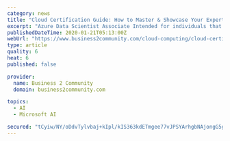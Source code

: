 ```yaml
---
category: news
title: "Cloud Certification Guide: How to Master & Showcase Your Expertise in AWS, Azure, & Google Cloud"
excerpt: "Azure Data Scientist Associate Intended for individuals that apply Azure’s machine learning techniques to train, evaluate, and deploy models that will ultimately help solve business problems. Azure Data Engineer Associate For individuals that design and implement the management, security, monitoring, and privacy of data – using the full ..."
publishedDateTime: 2020-01-21T05:13:00Z
webUrl: "https://www.business2community.com/cloud-computing/cloud-certification-guide-how-to-master-showcase-your-expertise-in-aws-azure-google-cloud-02276717"
type: article
quality: 6
heat: 6
published: false

provider:
  name: Business 2 Community
  domain: business2community.com

topics:
  - AI
  - Microsoft AI

secured: "tCyiw/NY/oDdvTylvbaj+kIpl/kIS363kdETmgee77vJPSYArhgbNAjongG5g82s2Cw8AomebTww6Evyp0dyL/LrdfhbHRcUru28k5dGjtTgClQFF2Vr7VPvQv5Y/tHvr0VHx01v5AQKwIlupHa0h8E7A+E//STPPB/6vsSYyVv86ABHlp8PRh9eq+cuUttSLIT9nLIcEHWWnMsxooBxLIeg2zirgRdz8gBMvZjup9I0rDrmZI1sGm9IeImICR4V72a7Uo5D56cem6sLwbMhRkEMJ/EAfN2hcvwQ0HQ4eyXh7S/jFIKjCS3NPIN+wJYP;sobJhieuUX2MMsOleAP/Xg=="
---
```


